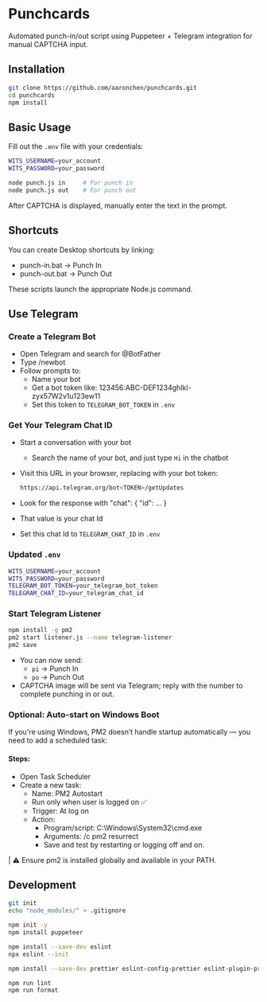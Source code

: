 # Punchcards

Automated punch-in/out script using Puppeteer + Telegram integration for manual CAPTCHA input.


## Installation

```bash
git clone https://github.com/aaronchen/punchcards.git
cd punchcards
npm install
```

## Basic Usage

Fill out the `.env` file with your credentials:

```bash
WITS_USERNAME=your_account
WITS_PASSWORD=your_password
```

```bash
node punch.js in     # For punch in
node punch.js out    # For punch out
```

After CAPTCHA is displayed, manually enter the text in the prompt.

## Shortcuts

You can create Desktop shortcuts by linking:
  - punch-in.bat → Punch In
  - punch-out.bat → Punch Out

These scripts launch the appropriate Node.js command.

## Use Telegram

### Create a Telegram Bot
- Open Telegram and search for @BotFather
- Type /newbot
- Follow prompts to:
  - Name your bot
  - Get a bot token like: 123456:ABC-DEF1234ghIkl-zyx57W2v1u123ew11
  - Set this token to `TELEGRAM_BOT_TOKEN` in `.env`

### Get Your Telegram Chat ID
- Start a conversation with your bot
  - Search the name of your bot, and just type `Hi` in the chatbot
- Visit this URL in your browser, replacing <TOKEN> with your bot token:

  ```bash
  https://api.telegram.org/bot<TOKEN>/getUpdates
  ```
- Look for the response with "chat": { "id": ... }
- That value is your chat Id
- Set this chat Id to `TELEGRAM_CHAT_ID` in `.env`

### Updated `.env`

```bash
WITS_USERNAME=your_account
WITS_PASSWORD=your_password
TELEGRAM_BOT_TOKEN=your_telegram_bot_token
TELEGRAM_CHAT_ID=your_telegram_chat_id
```

### Start Telegram Listener

```bash
npm install -g pm2
pm2 start listener.js --name telegram-listener
pm2 save
```

- You can now send:
  - `pi` → Punch In
  - `po` → Punch Out
- CAPTCHA image will be sent via Telegram; reply with the number to complete punching in or out.


### Optional: Auto-start on Windows Boot
If you're using Windows, PM2 doesn’t handle startup automatically — you need to add a scheduled task:

#### Steps:
- Open Task Scheduler
- Create a new task:
  - Name: PM2 Autostart
  - Run only when user is logged on ✅
  - Trigger: At log on
  - Action:
    - Program/script: C:\Windows\System32\cmd.exe
    - Arguments: /c pm2 resurrect
    - Save and test by restarting or logging off and on.

| ⚠️ Ensure pm2 is installed globally and available in your PATH.

## Development

```bash
git init
echo "node_modules/" > .gitignore

npm init -y
npm install puppeteer

npm install --save-dev eslint
npx eslint --init

npm install --save-dev prettier eslint-config-prettier eslint-plugin-prettier

npm run lint
npm run format
```

